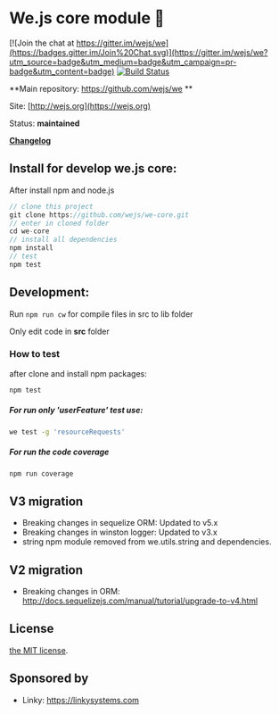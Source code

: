 # We.js core module :green_heart:

[![Join the chat at https://gitter.im/wejs/we](https://badges.gitter.im/Join%20Chat.svg)](https://gitter.im/wejs/we?utm_source=badge&utm_medium=badge&utm_campaign=pr-badge&utm_content=badge) [![Build Status](https://travis-ci.org/wejs/we-core.svg?branch=master)](https://travis-ci.org/wejs/we-core)

**Main repository: https://github.com/wejs/we **

Site: [http://wejs.org](https://wejs.org)

Status:  **maintained**

[**Changelog**](CHANGELOG.md)

## Install for develop we.js core:

After install npm and node.js

```js
// clone this project
git clone https://github.com/wejs/we-core.git
// enter in cloned folder
cd we-core
// install all dependencies
npm install
// test
npm test
```

## Development:

Run `npm run cw` for compile files in src to lib folder

Only edit code in **src** folder

### How to test

after clone and install npm packages:

```sh
npm test
```

##### For run only 'userFeature' test use:

```sh
we test -g 'resourceRequests'
```

##### For run the code coverage

```sh
npm run coverage
```
## V3 migration

- Breaking changes in sequelize ORM: Updated to v5.x 
- Breaking changes in winston logger: Updated to v3.x
- string npm module removed from we.utils.string and dependencies.

## V2 migration

- Breaking changes in ORM: http://docs.sequelizejs.com/manual/tutorial/upgrade-to-v4.html

## License

[the MIT license](LICENSE.md).

## Sponsored by

- Linky: https://linkysystems.com

